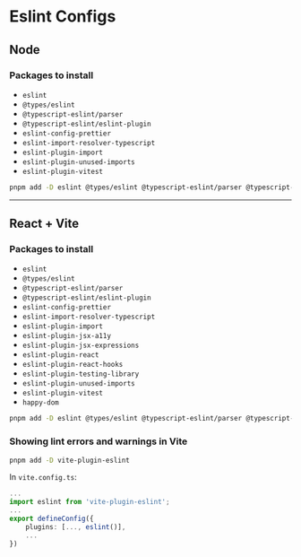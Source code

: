 # Eslint Configs

## Node

### Packages to install

- `eslint`
- `@types/eslint`
- `@typescript-eslint/parser`
- `@typescript-eslint/eslint-plugin`
- `eslint-config-prettier`
- `eslint-import-resolver-typescript`
- `eslint-plugin-import`
- `eslint-plugin-unused-imports`
- `eslint-plugin-vitest`

```bash
pnpm add -D eslint @types/eslint @typescript-eslint/parser @typescript-eslint/eslint-plugin eslint-config-prettier eslint-import-resolver-typescript eslint-plugin-import eslint-plugin-unused-imports eslint-plugin-vitest
```

---

## React + Vite

### Packages to install

- `eslint`
- `@types/eslint`
- `@typescript-eslint/parser`
- `@typescript-eslint/eslint-plugin`
- `eslint-config-prettier`
- `eslint-import-resolver-typescript`
- `eslint-plugin-import`
- `eslint-plugin-jsx-a11y`
- `eslint-plugin-jsx-expressions`
- `eslint-plugin-react`
- `eslint-plugin-react-hooks`
- `eslint-plugin-testing-library`
- `eslint-plugin-unused-imports`
- `eslint-plugin-vitest`
- `happy-dom`

```bash
pnpm add -D eslint @types/eslint @typescript-eslint/parser @typescript-eslint/eslint-plugin eslint-config-prettier eslint-import-resolver-typescript eslint-plugin-import eslint-plugin-jsx-a11y eslint-plugin-jsx-expressions eslint-plugin-react eslint-plugin-react-hooks eslint-plugin-testing-library eslint-plugin-unused-imports eslint-plugin-vitest happy-dom
```

### Showing lint errors and warnings in Vite

```bash
pnpm add -D vite-plugin-eslint
```

In `vite.config.ts`:

```ts
...
import eslint from 'vite-plugin-eslint';
...
export defineConfig({
	plugins: [..., eslint()],
	...
})

```
